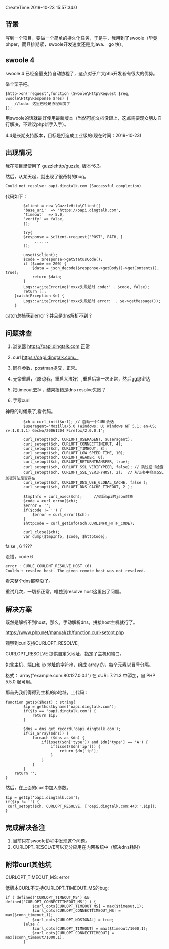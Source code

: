 CreateTime:2019-10-23 15:57:34.0

## 背景

写到一个项目，要做一个简单的持久化任务，于是乎，我用到了swoole（毕竟phper，而且排期紧，swoole开发速度还是比java、 go 快）。

## swoole 4

swoole 4 已经全量支持自动协程了，这点对于广大php开发者有很大的优势。

举个栗子吧。

```
$http->on('request',function (Swoole\Http\Request $req, Swoole\Http\Response $res) {
    //todo: 这里已经是协程调度了
});
```

用swoole的话就最好使用最新版本（当然可能文档没跟上，这点需要观众朋友自行解决，不建议php新手入手）。

4.4是长期支持版本，目标是打造成工业级的(现在时间：2019-10-23)

## 出现情况

我在项目里使用了 guzzlehttp/guzzle, 版本^6.3。

然后，从某天起，就出现了很奇特的bug。 

	Could not resolve: oapi.dingtalk.com (Successful completion)

代码如下：

```
        $client = new \GuzzleHttp\Client([
		'base_uri'  => 'https://oapi.dingtalk.com',
		'timeout'  => 5.0,
		'verify' => false,
        ]);

        try{
		$response = $client->request('POST', PATH, [
			 ......
		]);

		unset($client);
		$code = $response->getStatusCode();
		if ($code == 200) {
			$data = json_decode($response->getBody()->getContents(), true);
			return $data;
		}
		Logs::writeErrorLog('xxxx失败超时 code:' . $code, false);
		return [];
	}catch(Exception $e) {
		Logs::writeErrorLog('xxxx失败超时 error:' . $e->getMessage());
	}
```

catch总捕获到error？并且是dns解析不到？

## 问题排查

1. 浏览器 https://oapi.dingtalk.com 正常

2. curl https://oapi.dingtalk.com。

3. 同样参数，postman提交，正常。

4. 无奈重启，（原谅我，重启大法好）,重启后第一次正常，然后gg思密达

5. 把timeout去掉，结果报错是dns resolve失败？

6. 手写curl

神奇的时候来了,看代码。

```
        $ch = curl_init($url); // 启动一个CURL会话
        $useragent="Mozilla/5.0 (Windows; U; Windows NT 5.1; en-US; rv:1.8.1.1) Gecko/20061204 Firefox/2.0.0.1";

        curl_setopt($ch, CURLOPT_USERAGENT, $useragent);
        curl_setopt($ch, CURLOPT_CONNECTTIMEOUT, 4);
        curl_setopt($ch, CURLOPT_TIMEOUT, 8);
        curl_setopt($ch, CURLOPT_LOW_SPEED_TIME, 10);
        curl_setopt($ch, CURLOPT_HEADER, 0);
        curl_setopt($ch, CURLOPT_RETURNTRANSFER, true);
        curl_setopt($ch, CURLOPT_SSL_VERIFYPEER, false); // 跳过证书检查
        curl_setopt($ch, CURLOPT_SSL_VERIFYHOST, 2);  // 从证书中检查SSL加密算法是否存在
        curl_setopt($ch, CURLOPT_DNS_USE_GLOBAL_CACHE, false );
        curl_setopt($ch, CURLOPT_DNS_CACHE_TIMEOUT, 2 );

        $tmpInfo = curl_exec($ch);     //返回api的json对象
        $code = curl_errno($ch);
        $error = '';
        if($code != '') {
            $error = curl_error($ch);
        }
        $httpCode = curl_getinfo($ch,CURLINFO_HTTP_CODE);

        curl_close($ch);
        var_dump($tmpInfo, $code, $httpCode);
```

false , 6 ????

没错，code 6

	error : CURLE_COULDNT_RESOLVE_HOST (6)
	Couldn't resolve host. The given remote host was not resolved.

看来整个dns都整没了。

重试几次，一切都正常，唯独到resolve host这里出了问题。

## 解决方案

既然是解析不到host，那么，手动解析dns，拼接host主机就行了。

https://www.php.net/manual/zh/function.curl-setopt.php

观察到curl支持CURLOPT_RESOLVE。

CURLOPT_RESOLVE	提供自定义地址，指定了主机和端口。

包含主机、端口和 ip 地址的字符串，组成 array 的，每个元素以冒号分隔。

格式： array("example.com:80:127.0.0.1")	在 cURL 7.21.3 中添加，自 PHP 5.5.0 起可用。

那首先我们得得到主机的ip地址，上代码：

```
function getIp($host) : string{
        $ip = gethostbyname('oapi.dingtalk.com');
        if($ip == 'oapi.dingtalk.com') {
            return $ip;
        }

        $dns = dns_get_record('oapi.dingtalk.com');
        if(is_array($dns)) {
            foreach ($dns as $dn) {
                if(isset($dn['type']) and $dn['type'] == 'A') {
                    if(isset($dn['ip'])) {
                        return $dn['ip'];
                    }
                }
            }
        }
	return '';
}
```

然后，在上面的curl中加入参数。

```
$ip = getIp('oapi.dingtalk.com');
if($ip != '') {
 curl_setopt($ch, CURLOPT_RESOLVE, ['oapi.dingtalk.com:443:'.$ip]);
}
```

## 完成解决备注

1. 目前只在swoole协程中发现这个问题。
2. CURLOPT_RESOLVE可以充分应用在内网系统中（解决dns耗时）

## 附带curl其他坑

CURLOPT_TIMEOUT_MS: error


低版本CURL不支持CURLOPT_TIMEOUT_MS的bug;
```
if ( defined('CURLOPT_TIMEOUT_MS') && defined('CURLOPT_CONNECTTIMEOUT_MS') ) {
			$curl_opts[CURLOPT_TIMEOUT_MS] = max($timeout,1);
			$curl_opts[CURLOPT_CONNECTTIMEOUT_MS] = max($conn_timeout,1);
			$curl_opts[CURLOPT_NOSIGNAL] = true;
		}else {
			$curl_opts[CURLOPT_TIMEOUT] = max($timeout/1000,1);
			$curl_opts[CURLOPT_CONNECTTIMEOUT] = max($conn_timeout/1000,1);
		}
```




